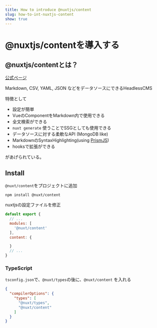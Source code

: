 ```yaml
---
title: How to introduce @nuxtjs/content
slug: how-to-int-nuxtjs-content
show: true
---
```


# @nuxtjs/contentを導入する

## @nuxtjs/contentとは？

[公式ページ](https://content.nuxtjs.org/)

Markdown, CSV, YAML, JSON などをデータソースにできるHeadlessCMS

特徴として

- 設定が簡単
- VueのComponentをMarkdown内で使用できる
- 全文検索ができる
- `nuxt generate` 使うことでSSGとしても使用できる
- データソースに対する柔軟なAPI (MongoDB like)
- MarkdownのSyntaxHighlighting(using [PrismJS](https://prismjs.com/))
- hooksで拡張ができる

があげられている。

## Install

`@nuxt/content`をプロジェクトに追加

```shell
npm install @nuxt/content
```

nuxtjsの設定ファイルを修正

```js
default export {
  // ...
  modules: [
    '@nuxt/content'
  ],
  content: {

  }
  // ...
}
```

### TypeScript

`tsconfig.json`で、`@nuxt/types`の後に、`@nuxt/content` を入れる

```json
{
  "compilerOptions": {
    "types": [
      "@nuxt/types",
      "@nuxt/content"
    ]
  }
}
```
